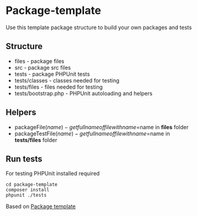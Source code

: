     
# Package-template

Use this template package structure to build your own packages and tests

## Structure

* files - package files
* src - package src files
* tests - package PHPUnit tests
* tests/classes - classes needed for testing
* tests/files - files needed for testing
* tests/bootstrap.php - PHPUnit autoloading and helpers

## Helpers

* packageFile($name) - get full name of file with name=$name in **files** folder
* packageTestFile($name) - get full name of file with name=$name in **tests/files** folder

## Run tests

For testing PHPUnit installed required

```
cd package-template
composer install
phpunit ./tests
```

Based on [Package template](https://github.com/s4urp8n/package-template)